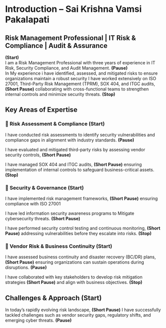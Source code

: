 # Introduction – Sai Krishna Vamsi Pakalapati
## Risk Management Professional | IT Risk & Compliance | Audit & Assurance

**(Start)**  
I am a Risk Management Professional with three years of experience in IT Risk, Security Compliance, and Audit Management. **(Pause)**  
In My experience i have identified, assessed, and mitigated risks to ensure organizations maintain a robust security 
I have worked extensively on ISO 27001, Third-Party Risk Management (TPRM), SOX 404, and ITGC audits, **(Short Pause)** collaborating with cross-functional teams to strengthen internal controls and minimize security threats. **(Stop)**  

## Key Areas of Expertise

### 🔹 Risk Assessment & Compliance **(Start)**  
I have conducted risk assessments to identify security vulnerabilities and compliance gaps in alignment with industry standards. **(Pause)**  

I have evaluated and mitigated third-party risks by assessing vendor security controls, **(Short Pause)**

I have managed SOX 404 and ITGC audits, **(Short Pause)** ensuring  implementation of internal controls to safeguard business-critical assets. **(Stop)**  

### 🔹 Security & Governance **(Start)**  
I have implemented risk management frameworks, **(Short Pause)** ensuring compliance with ISO 27001

I have led information security awareness programs to Mitigate cybersecurity threats. **(Short Pause)**  

I have performed security control testing and continuous monitoring, **(Short Pause)**  addressing vulnerabilities before they escalate into risks. **(Stop)**  

### 🔹 Vendor Risk & Business Continuity **(Start)**  
I have assessed business continuity and disaster recovery (BC/DR) plans, **(Short Pause)** ensuring organizations can sustain operations during disruptions. **(Pause)**  

I have collaborated with key stakeholders to develop risk mitigation strategies **(Short Pause)** and align with business objectives. **(Stop)**  

## Challenges & Approach **(Start)**  
In today’s rapidly evolving risk landscape, **(Short Pause)** I have successfully tackled challenges such as vendor security gaps, regulatory shifts, and emerging cyber threats. **(Pause)**  

